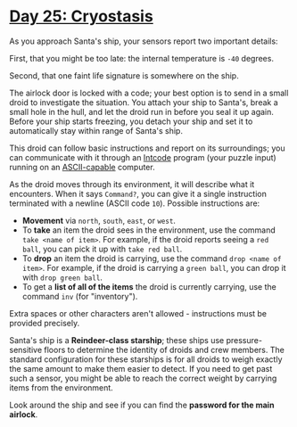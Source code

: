 # [Day 25: Cryostasis](https://adventofcode.com/2019/day/25)

As you approach Santa's ship, your sensors report two important details:

First, that you might be too late: the internal temperature is `-40` degrees.

Second, that one faint life signature is somewhere on the ship.

The airlock door is locked with a code; your best option is to send in a small droid to investigate the situation. You attach your ship to Santa's, break a small hole in the hull, and let the droid run in before you seal it up again. Before your ship starts freezing, you detach your ship and set it to automatically stay within range of Santa's ship.

This droid can follow basic instructions and report on its surroundings; you can communicate with it through an [Intcode]() program (your puzzle input) running on an [ASCII-capable]() computer.

As the droid moves through its environment, it will describe what it encounters. When it says `Command?`, you can give it a single instruction terminated with a newline (ASCII code `10`). Possible instructions are:

- **Movement** via `north`, `south`, `east`, or `west`.
- To **take** an item the droid sees in the environment, use the command `take <name of item>`. For example, if the droid reports seeing a `red ball`, you can pick it up with `take red ball`.
- To **drop** an item the droid is carrying, use the command `drop <name of item>`. For example, if the droid is carrying a `green ball`, you can drop it with `drop green ball`.
- To get a **list of all of the items** the droid is currently carrying, use the command `inv` (for "inventory").

Extra spaces or other characters aren't allowed - instructions must be provided precisely.

Santa's ship is a **Reindeer-class starship**; these ships use pressure-sensitive floors to determine the identity of droids and crew members. The standard configuration for these starships is for all droids to weigh exactly the same amount to make them easier to detect. If you need to get past such a sensor, you might be able to reach the correct weight by carrying items from the environment.

Look around the ship and see if you can find the **password for the main airlock**.